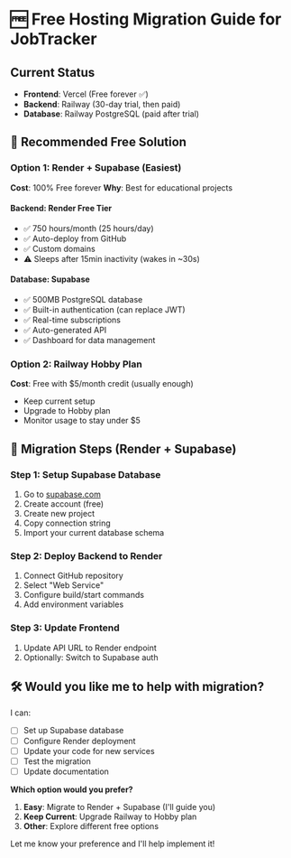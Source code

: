 # 🆓 Free Hosting Migration Guide for JobTracker

## Current Status
- **Frontend**: Vercel (Free forever ✅)
- **Backend**: Railway (30-day trial, then paid)
- **Database**: Railway PostgreSQL (paid after trial)

## 🎯 **Recommended Free Solution**

### Option 1: Render + Supabase (Easiest)
**Cost**: 100% Free forever
**Why**: Best for educational projects

#### Backend: Render Free Tier
- ✅ 750 hours/month (25 hours/day)
- ✅ Auto-deploy from GitHub
- ✅ Custom domains
- ⚠️ Sleeps after 15min inactivity (wakes in ~30s)

#### Database: Supabase
- ✅ 500MB PostgreSQL database
- ✅ Built-in authentication (can replace JWT)
- ✅ Real-time subscriptions
- ✅ Auto-generated API
- ✅ Dashboard for data management

### Option 2: Railway Hobby Plan
**Cost**: Free with $5/month credit (usually enough)
- Keep current setup
- Upgrade to Hobby plan
- Monitor usage to stay under $5

## 🚀 **Migration Steps (Render + Supabase)**

### Step 1: Setup Supabase Database
1. Go to [supabase.com](https://supabase.com)
2. Create account (free)
3. Create new project
4. Copy connection string
5. Import your current database schema

### Step 2: Deploy Backend to Render
1. Connect GitHub repository
2. Select "Web Service"
3. Configure build/start commands
4. Add environment variables

### Step 3: Update Frontend
1. Update API URL to Render endpoint
2. Optionally: Switch to Supabase auth

## 🛠️ **Would you like me to help with migration?**

I can:
- [ ] Set up Supabase database
- [ ] Configure Render deployment
- [ ] Update your code for new services
- [ ] Test the migration
- [ ] Update documentation

**Which option would you prefer?**
1. **Easy**: Migrate to Render + Supabase (I'll guide you)
2. **Keep Current**: Upgrade Railway to Hobby plan
3. **Other**: Explore different free options

Let me know your preference and I'll help implement it!
